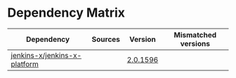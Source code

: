 # Dependency Matrix

Dependency | Sources | Version | Mismatched versions
---------- | ------- | ------- | -------------------
[jenkins-x/jenkins-x-platform](https://github.com/jenkins-x/jenkins-x-platform) |  | [2.0.1596](https://github.com/jenkins-x/jenkins-x-platform/releases/tag/v2.0.1596) | 
